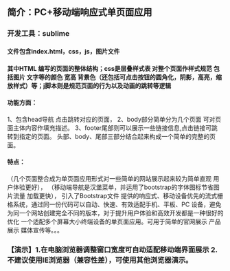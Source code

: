 ﻿## 简介：PC+移动端响应式单页面应用
### 开发工具：sublime
#### 文件包含index.html，css，js，图片文件
#### 其中HTML 编写的页面的整体结构；css是层叠样式表 对整个页面作样式规范 包括图片 文字等的颜色 宽高 背景色（还包括可点击按钮的圆角化，阴影，高亮，缩放样式）等；j脚本则是规范页面的行为以及动画的跳转等逻辑
#### 功能方面：
1、包含head导航 点击跳转对应的页面，
2、body部分简单分为几个页面 可对页面主体内容作填充描述。
3、footer尾部则可以展示一些链接信息,点击链接可跳转到指定的页面。
头部、body、尾部三部分结合起来构成一个简单的完整的页面。
#### 特点：
（几个页面整合成为单页面应用形式对一些简单的网站展示起来较为简单直观 用户体验更好），
（移动端导航是汉堡菜单，并运用了bootstrap的字体图标节省图片流量 加载更快），
引入了Bootstrap文件 提供的响应式、移动设备优先的流式栅格系统，通过同一份代码可以自动、快速、有效适配手机、平板、PC 设备，避免为同一个网站创建完全不同的版本，对于提升用户体验和高效开发都是一种很好的优化
一个适配多个屏幕大小终端设备的单页面应用。可用于简单的官网展示 产品展示 媒体宣传等。。。
### 【演示】1.在电脑浏览器调整窗口宽度可自动适配移动端界面展示 2.不建议使用IE浏览器（兼容性差），可使用其他浏览器演示。
